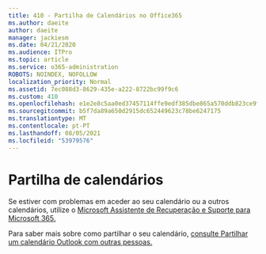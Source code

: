 ```yaml
---
title: 410 - Partilha de Calendários no Office365
ms.author: daeite
author: daeite
manager: jackiesm
ms.date: 04/21/2020
ms.audience: ITPro
ms.topic: article
ms.service: o365-administration
ROBOTS: NOINDEX, NOFOLLOW
localization_priority: Normal
ms.assetid: 7ec088d3-8629-435e-a222-8722bc99f9c6
ms.custom: 410
ms.openlocfilehash: e1e2e8c5aa0ed37457114ffe9edf385dbe865a570ddb823ce9f44bd1391d9bd3
ms.sourcegitcommit: b5f7da89a650d2915dc652449623c78be6247175
ms.translationtype: MT
ms.contentlocale: pt-PT
ms.lasthandoff: 08/05/2021
ms.locfileid: "53979576"
---
```

# <a name="calendar-sharing"></a>Partilha de calendários

Se estiver com problemas em aceder ao seu calendário ou a outros calendários, utilize o [Microsoft Assistente de Recuperação e Suporte para Microsoft 365.](https://diagnostics.office.com/)
  
Para saber mais sobre como partilhar o seu calendário, [consulte Partilhar um calendário Outlook com outras pessoas.](https://support.office.com/article/353ed2c1-3ec5-449d-8c73-6931a0adab88.aspx)
